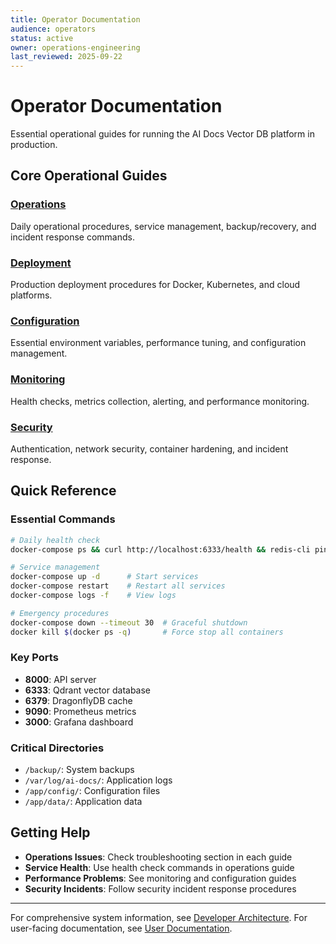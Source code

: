 ```yaml
---
title: Operator Documentation
audience: operators
status: active
owner: operations-engineering
last_reviewed: 2025-09-22
---
```


# Operator Documentation

Essential operational guides for running the AI Docs Vector DB platform in production.

## Core Operational Guides

### [Operations](./operations.md)
Daily operational procedures, service management, backup/recovery, and incident response commands.

### [Deployment](./deployment.md) 
Production deployment procedures for Docker, Kubernetes, and cloud platforms.

### [Configuration](./configuration.md)
Essential environment variables, performance tuning, and configuration management.

### [Monitoring](./monitoring.md)
Health checks, metrics collection, alerting, and performance monitoring.

### [Security](./security.md)
Authentication, network security, container hardening, and incident response.

## Quick Reference

### Essential Commands
```bash
# Daily health check
docker-compose ps && curl http://localhost:6333/health && redis-cli ping

# Service management
docker-compose up -d      # Start services
docker-compose restart    # Restart all services
docker-compose logs -f    # View logs

# Emergency procedures
docker-compose down --timeout 30  # Graceful shutdown
docker kill $(docker ps -q)       # Force stop all containers
```

### Key Ports
- **8000**: API server
- **6333**: Qdrant vector database
- **6379**: DragonflyDB cache
- **9090**: Prometheus metrics
- **3000**: Grafana dashboard

### Critical Directories
- `/backup/`: System backups
- `/var/log/ai-docs/`: Application logs
- `/app/config/`: Configuration files
- `/app/data/`: Application data

## Getting Help

- **Operations Issues**: Check troubleshooting section in each guide
- **Service Health**: Use health check commands in operations guide
- **Performance Problems**: See monitoring and configuration guides
- **Security Incidents**: Follow security incident response procedures

---

For comprehensive system information, see [Developer Architecture](../developers/architecture.md).
For user-facing documentation, see [User Documentation](../users/index.md).